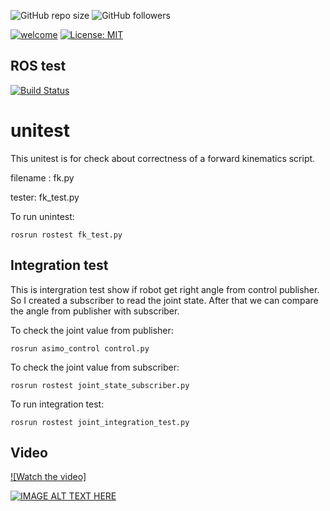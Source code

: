 

![GitHub repo size](https://img.shields.io/github/repo-size/yongan007/robot_urdf_E1)  ![GitHub followers](https://img.shields.io/github/followers/yongan007?style=social)

[![welcome](https://img.shields.io/badge/contributions-welcome-brightgreen.svg?style=flat)](https://travis-ci.org/yongan007/robot_urdf_E1)   [![License: MIT](https://img.shields.io/badge/License-MIT-green.svg)](https://opensource.org/licenses/MIT)


## ROS test

 [![Build Status](https://travis-ci.org/yongan007/robot_urdf_E1.svg?branch=travis_ci)](https://travis-ci.org/yongan007/robot_urdf_E1) 

# unitest

This unitest is for check about correctness of a forward kinematics script.

filename : fk.py

tester: fk_test.py
 
To run unintest: 

	rosrun rostest fk_test.py

## Integration test

This is intergration test show if robot get right angle from control publisher. So I created a subscriber to read the joint state. After that we can compare the angle from publisher with subscriber.

To check the joint value from publisher:

	rosrun asimo_control control.py

To check the joint value from subscriber:

	rosrun rostest joint_state_subscriber.py

To run integration test: 
	
	rosrun rostest joint_integration_test.py


## Video 

[![Watch the video]](https://www.youtube.com/watch?v=_ndAP1dwUtQ)


[![IMAGE ALT TEXT HERE](http://img.youtube.com/vi/_ndAP1dwUtQ/0.jpg)](https://www.youtube.com/watch?v=_ndAP1dwUtQ)



